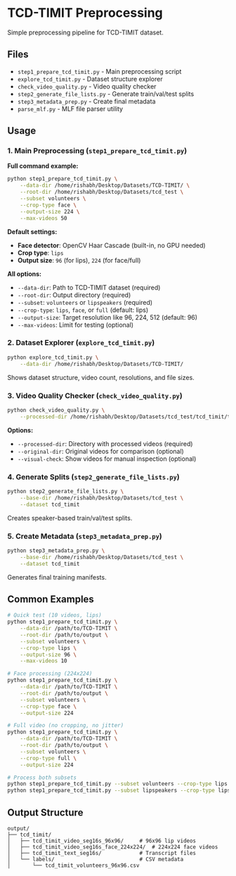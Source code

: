 # TCD-TIMIT Preprocessing

Simple preprocessing pipeline for TCD-TIMIT dataset.

## Files

- `step1_prepare_tcd_timit.py` - Main preprocessing script
- `explore_tcd_timit.py` - Dataset structure explorer  
- `check_video_quality.py` - Video quality checker
- `step2_generate_file_lists.py` - Generate train/val/test splits
- `step3_metadata_prep.py` - Create final metadata
- `parse_mlf.py` - MLF file parser utility

## Usage

### 1. Main Preprocessing (`step1_prepare_tcd_timit.py`)

**Full command example:**
```bash
python step1_prepare_tcd_timit.py \
    --data-dir /home/rishabh/Desktop/Datasets/TCD-TIMIT/ \
    --root-dir /home/rishabh/Desktop/Datasets/tcd_test \
    --subset volunteers \
    --crop-type face \
    --output-size 224 \
    --max-videos 50
```

**Default settings:**
- **Face detector**: OpenCV Haar Cascade (built-in, no GPU needed)
- **Crop type**: `lips` 
- **Output size**: `96` (for lips), `224` (for face/full)

**All options:**
- `--data-dir`: Path to TCD-TIMIT dataset (required)
- `--root-dir`: Output directory (required)
- `--subset`: `volunteers` or `lipspeakers` (required)
- `--crop-type`: `lips`, `face`, or `full` (default: lips)
- `--output-size`: Target resolution like 96, 224, 512 (default: 96)
- `--max-videos`: Limit for testing (optional)

### 2. Dataset Explorer (`explore_tcd_timit.py`)

```bash
python explore_tcd_timit.py \
    --data-dir /home/rishabh/Desktop/Datasets/TCD-TIMIT/
```

Shows dataset structure, video count, resolutions, and file sizes.

### 3. Video Quality Checker (`check_video_quality.py`)

```bash
python check_video_quality.py \
    --processed-dir /home/rishabh/Desktop/Datasets/tcd_test/tcd_timit/tcd_timit_video_seg16s_96x96/
```

**Options:**
- `--processed-dir`: Directory with processed videos (required)
- `--original-dir`: Original videos for comparison (optional)
- `--visual-check`: Show videos for manual inspection (optional)

### 4. Generate Splits (`step2_generate_file_lists.py`)

```bash
python step2_generate_file_lists.py \
    --base-dir /home/rishabh/Desktop/Datasets/tcd_test \
    --dataset tcd_timit
```

Creates speaker-based train/val/test splits.

### 5. Create Metadata (`step3_metadata_prep.py`)

```bash
python step3_metadata_prep.py \
    --base-dir /home/rishabh/Desktop/Datasets/tcd_test \
    --dataset tcd_timit
```

Generates final training manifests.

## Common Examples

```bash
# Quick test (10 videos, lips)
python step1_prepare_tcd_timit.py \
    --data-dir /path/to/TCD-TIMIT \
    --root-dir /path/to/output \
    --subset volunteers \
    --crop-type lips \
    --output-size 96 \
    --max-videos 10

# Face processing (224x224)
python step1_prepare_tcd_timit.py \
    --data-dir /path/to/TCD-TIMIT \
    --root-dir /path/to/output \
    --subset volunteers \
    --crop-type face \
    --output-size 224

# Full video (no cropping, no jitter)
python step1_prepare_tcd_timit.py \
    --data-dir /path/to/TCD-TIMIT \
    --root-dir /path/to/output \
    --subset volunteers \
    --crop-type full \
    --output-size 224

# Process both subsets
python step1_prepare_tcd_timit.py --subset volunteers --crop-type lips --output-size 96
python step1_prepare_tcd_timit.py --subset lipspeakers --crop-type lips --output-size 96
```

## Output Structure
```
output/
├── tcd_timit/
│   ├── tcd_timit_video_seg16s_96x96/     # 96x96 lip videos
│   ├── tcd_timit_video_seg16s_face_224x224/  # 224x224 face videos
│   ├── tcd_timit_text_seg16s/            # Transcript files
│   └── labels/                           # CSV metadata
│       └── tcd_timit_volunteers_96x96.csv
```
